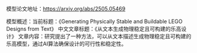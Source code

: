 模型论文地址：https://arxiv.org/abs/2505.05469

模型概述：当前标题：《Generating Physically Stable and Buildable LEGO Designs from Text》
中文文章标题：《从文本生成物理稳定且可构建的乐高设计》
文章内容：研究提出了一种方法，可以从文本描述生成物理稳定且可构建的乐高模型，通过AI算法确保设计的可行性和稳定性。
